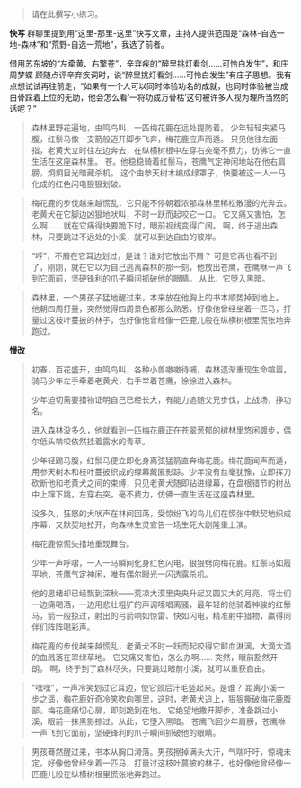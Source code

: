 > 请在此撰写小练习。

**快写**
群聊里提到用“这里-那里-这里”快写文章，主持人提供范围是“森林-自选一地-森林”和“荒野-自选一荒地”，我选了前者。

借用苏东坡的“左牵黄、右擎苍”，辛弃疾的“醉里挑灯看剑……可怜白发生”，和庄周梦蝶
顾随点评辛弃疾词时，说“醉里挑灯看剑……可怜白发生”有庄子思想。我有点想试试再往前走，“如果有一个人可以同时体验功名的成就，也同时体验被当成白骨踩着上位的无助，他会怎么看‘一将功成万骨枯’这句被许多人视为理所当然的话呢？”

>森林里野花遍地，虫鸣鸟叫，一匹梅花鹿在远处提防着。
少年轻轻夹紧马腹，红鬃马像一支箭般迈开脚步飞奔，梅花鹿应声而遁。
只见他往左面一指，老黄犬立时往左边奔去，在纵横树根中左穿右突毫不费力，仿佛它一直生活在这座森林里。
苍。他稳稳骑着红鬃马，苍鹰气定神闲地站在他右肩膀，炯炯目光暗藏杀机。
这个由参天树木编成绿罩子，快要被这一人一马化成的红色闪电狠狠划破。

>梅花鹿的步伐越来越慌乱，它只能不停朝着浓郁森林里稀松散漫的光奔去。
老黄犬在它脚边凶狠地吠叫，不时一跃而起咬它一口。
它又痛又害怕，怎么啊……
就在它痛得快要跪下时，眼前视线变得广阔。
啊，终于逃出森林，只要跳过不远处的小溪，就可以到达自由的彼岸。

>“哼”，不屑在它耳边划过，是谁？谁对它放出不屑？
可是它再也看不到了，刚刚，就在它以为自己逃离森林的那一刻，他放出苍鹰，苍鹰咻一声飞到它面前，坚硬锋利的爪子瞬间抓破他的眼睛。
从此，它堕入黑暗。

>森林里，一个男孩子猛地醒过来，本来放在他胸上的书本顺势掉到地上。
他朝四周打量，突然觉得四周景色都那么熟悉，好像他曾经坐着一匹马，打量过这枝叶蔓披的林子，也好像他曾经像一匹鹿儿般在纵横树根里慌张地奔跑过。

**慢改**
> 初春，百花盛开，虫鸣鸟叫，各种小兽嗷嗷待哺，森林逐渐重现生命喧嚣。骑马少年左手牵着老黄犬，右手举着苍鹰，徐徐进入森林。
>
> 少年迫切需要猎物证明自己已经长大，有能力追随父兄步伐，上战场，挣功名。
>
> 进入森林没多久，他就看到一匹梅花鹿正在苍翠葱郁的树林里悠闲踱步，偶尔低头啃咬依然挂着露水的青草。
>
> 少年轻踢马腹，红鬃马便立即化身离弦猛箭直奔梅花鹿。梅花鹿闻声而遁，用参天树木和枝叶蔓披织成的绿幕藏匿影踪。少年没有丝毫犹豫，立即挥刀砍断他和老黄犬之间的束缚，只见老黄犬随即钻进绿幕，在盘根错节的树丛中上蹿下跳，左穿右突，毫不费力，仿佛一直生活在这座森林里。
>
> 没多久，狂怒的犬吠声在林间回荡，受惊纷飞的鸟儿们在慌张中默契地织成序幕，又默契地拉开，向森林生灵宣告一场生死大剧隆重上演。
>
> 梅花鹿惊慌失措地重现舞台。
>
> 少年一声呼啸，一人一马瞬间化身红色闪电，狠狠劈向梅花鹿。红鬃马如履平地，苍鹰气定神闲，唯有偶尔眼光一闪透露杀机。
>
> 他的思绪却已经飘到深秋——荒凉大漠里央央升起又圆又大的月亮，将士们一边痛喝酒，一边用悲壮粗犷的声调嚎唱离骚，最年轻的他骑着神骏的红鬃马，箭一般掠过，射出的弓箭响如惊雷、快如闪电，精准射中猎物，赢得同伴们阵阵喝彩声。
>
>
>
>
>
>梅花鹿的步伐越来越慌乱，老黄犬不时一跃而起咬得它鲜血淋漓，大滴大滴的血溅落在翠绿草地。
它又痛又害怕，怎么办啊……
突然，眼前豁然开朗。
啊，终于到了森林尽头，只要跳过眼前小溪，就可以重获自由。

>“嘿嘿”，一声冷笑划过它耳边，使它颈后汗毛竖起来。是谁？
距离小溪一步之遥，梅花鹿好奇冷笑吹向哪里，这时，老黄犬追上，狠狠撕破梅花鹿腹部。梅花鹿痛切心扉，即刻跪到在地。
它绝望地撒开脚步，准备跳过小溪，眼前一抹黑影掠过。从此，它堕入黑暗。
苍鹰飞回少年肩膀，苍鹰咻一声飞到它面前，坚硬锋利的爪子瞬间抓破他的眼睛。


>男孩蓦然醒过来，书本从胸口滑落。男孩擦掉满头大汗，气喘吁吁，惊魂未定。好像他曾经坐着一匹马，打量过这枝叶蔓披的林子，也好像他曾经像一匹鹿儿般在纵横树根里慌张地奔跑过。
